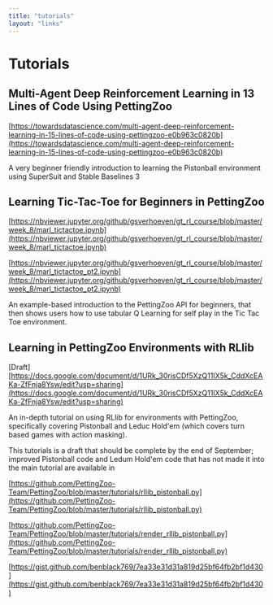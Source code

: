 ```yaml
---
title: "tutorials"
layout: "links"
---
```


# Tutorials

##  Multi-Agent Deep Reinforcement Learning in 13 Lines of Code Using PettingZoo
[https://towardsdatascience.com/multi-agent-deep-reinforcement-learning-in-15-lines-of-code-using-pettingzoo-e0b963c0820b](https://towardsdatascience.com/multi-agent-deep-reinforcement-learning-in-15-lines-of-code-using-pettingzoo-e0b963c0820b)

A very beginner friendly introduction to learning the Pistonball environment using SuperSuit and Stable Baselines 3

## Learning Tic-Tac-Toe for Beginners in PettingZoo
[https://nbviewer.jupyter.org/github/gsverhoeven/gt_rl_course/blob/master/week_8/marl_tictactoe.ipynb](https://nbviewer.jupyter.org/github/gsverhoeven/gt_rl_course/blob/master/week_8/marl_tictactoe.ipynb)

[https://nbviewer.jupyter.org/github/gsverhoeven/gt_rl_course/blob/master/week_8/marl_tictactoe_pt2.ipynb](https://nbviewer.jupyter.org/github/gsverhoeven/gt_rl_course/blob/master/week_8/marl_tictactoe_pt2.ipynb)

An example-based introduction to the PettingZoo API for beginners, that then shows users how to use tabular Q Learning for self play in the Tic Tac Toe environment.

## Learning in PettingZoo Environments with RLlib
[Draft] [https://docs.google.com/document/d/1URk_30risCDf5XzQ11IX5k_CddXcEAKa-ZfFnja8Ysw/edit?usp=sharing](https://docs.google.com/document/d/1URk_30risCDf5XzQ11IX5k_CddXcEAKa-ZfFnja8Ysw/edit?usp=sharing)

An in-depth tutorial on using RLlib for environments with PettingZoo, specifically covering Pistonball and Leduc Hold'em (which covers turn based games with action masking).

This tutorials is a draft that should be complete by the end of September; improved Pistonball code and Ledum Hold'em code that has not made it into the main tutorial are available in

[https://github.com/PettingZoo-Team/PettingZoo/blob/master/tutorials/rllib_pistonball.py](https://github.com/PettingZoo-Team/PettingZoo/blob/master/tutorials/rllib_pistonball.py)

[https://github.com/PettingZoo-Team/PettingZoo/blob/master/tutorials/render_rllib_pistonball.py](https://github.com/PettingZoo-Team/PettingZoo/blob/master/tutorials/render_rllib_pistonball.py)

[https://gist.github.com/benblack769/7ea33e31d31a819d25bf64fb2bf1d430](https://gist.github.com/benblack769/7ea33e31d31a819d25bf64fb2bf1d430)

